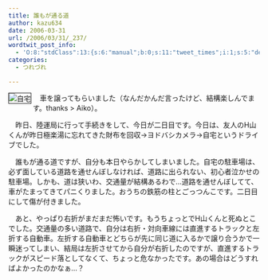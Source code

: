 ```yaml
---
title: 誰もが通る道
author: kazu634
date: 2006-03-31
url: /2006/03/31/_237/
wordtwit_post_info:
  - 'O:8:"stdClass":13:{s:6:"manual";b:0;s:11:"tweet_times";i:1;s:5:"delay";i:0;s:7:"enabled";i:1;s:10:"separation";s:2:"60";s:7:"version";s:3:"3.7";s:14:"tweet_template";b:0;s:6:"status";i:2;s:6:"result";a:0:{}s:13:"tweet_counter";i:2;s:13:"tweet_log_ids";a:1:{i:0;i:2305;}s:9:"hash_tags";a:0:{}s:8:"accounts";a:1:{i:0;s:7:"kazu634";}}'
categories:
  - つれづれ

---
```

<div class="section">
<p>
<a href="http://chizumado.jp/view?position_id=348111" onclick="__gaTracker('send', 'event', 'outbound-article', 'http://chizumado.jp/view?position_id=348111', '');" target="_blank"><img align="left" alt="自宅" src="http://chizumado.jp/RasterMap?position_id=348111" border="1" /></a>
</p></p> 
  
<p>
    　車を譲ってもらいました（なんだかんだ言ったけど、結構楽しんでます。thanks > Aiko）。
</p></p> 
  
<p>
    　昨日、陸運局に行って手続きをして、今日が二日目です。今日は、友人のH山くんが昨日極楽湯に忘れてきた財布を回収→ヨドバシカメラ→自宅というドライブでした。
</p></p> 
  
<p>
    　誰もが通る道ですが、自分も本日やらかしてしまいました。自宅の駐車場は、必ず面している道路を通せんぼしなければ、道路に出られない、初心者泣かせの駐車場。しかも、道は狭いわ、交通量が結構あるわで…道路を通せんぼしてて、車がたまってきてパニくりました。おうちの鉄筋の柱とごっつんこです。二日目にして傷が付きました。
</p></p> 
  
<p>
    　あと、やっぱり右折がまだまだ怖いです。もうちょっとでH山くんと死ぬとこでした。交通量の多い道路で、自分は右折・対向車線には直進するトラックと左折する自動車。左折する自動車とどちらが先に同じ道に入るかで譲り合うかで一瞬迷ってしまい、結局は左折させてから自分が右折したのですが、直進するトラックがスピード落としてなくて、ちょっと危なかったです。あの場合はどうすればよかったのかなぁ…？
</p>
</div>